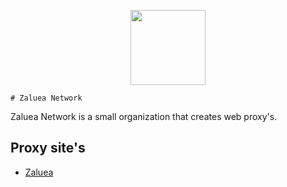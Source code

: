 <p align="center">
<img width="120px" src="https://github.com/TheIcy/Zaluea/blob/main/Site/images/logo.png?raw=true">
</p>

    # Zaluea Network
  Zaluea Network is a small organization that creates web proxy's.

  ## Proxy site's
  - [Zaluea](zaluea-proxy-official.herokuapp.com)
